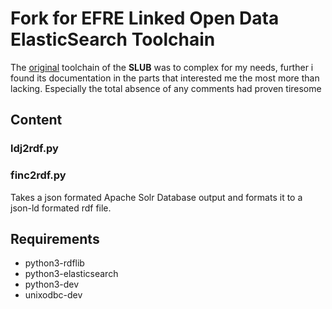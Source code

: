 # Fork for EFRE Linked Open Data ElasticSearch Toolchain

The [original](https://github.com/slub/efre-lod-elasticsearch-tools) toolchain of the **SLUB** was to complex for my needs, further i found its documentation
in the parts that interested me the most more than lacking. Especially the total absence of any 
comments had proven tiresome

## Content

### ldj2rdf.py


### finc2rdf.py

Takes a json formated Apache Solr Database output and formats it to a json-ld formated rdf file.

## Requirements

* python3-rdflib 
* python3-elasticsearch
* python3-dev
* unixodbc-dev
